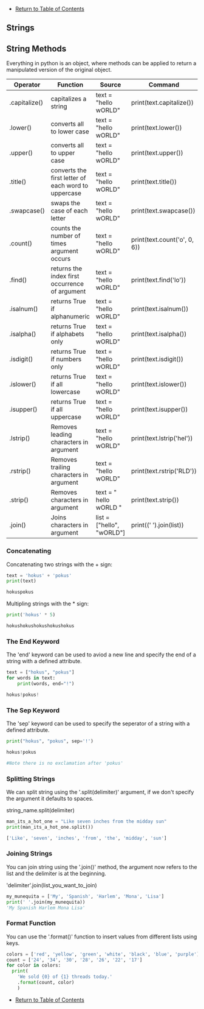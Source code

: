 - [Return to Table of Contents](/../../)

## Strings

## String Methods

Everything in python is an object, where methods can be applied to return a manipulated version of the original object.

| Operator | Function | Source | Command | Output |
| -------- | ---- | ------- | -------- | ------- |
| .capitalize() | capitalizes a string |  text = "hello wORLD" | print(text.capitalize()) | Hello world |
| .lower() | converts all to lower case | text = "hello wORLD" | print(text.lower()) | hello world |
| .upper() | converts all to upper case | text = "hello wORLD" | print(text.upper()) | HELLO WORLD |
| .title() | converts the first letter of each word to uppercase |  text = "hello wORLD" | print(text.title()) | Hello World |
| .swapcase() | swaps the case of each letter | text = "hello wORLD" | print(text.swapcase()) | HELLO WORLD |
| .count() | counts the number of times argument occurs | text = "hello wORLD" | print(text.count('o', 0, 6)) | 1 |
| .find() | returns the index first occurrence  of argument| text = "hello wORLD" | print(text.find('lo')) | 3 |
| .isalnum() | returns True if alphanumeric | text = "hello wORLD" | print(text.isalnum()) | False |
| .isalpha() | returns True if alphabets only | text = "hello wORLD" | print(text.isalpha()) | True |
| .isdigit() | returns True if numbers only | text = "hello wORLD" | print(text.isdigit()) | False |
| .islower() | returns True if all lowercase | text = "hello wORLD" | print(text.islower()) | False |
| .isupper() | returns True if all uppercase | text = "hello wORLD" | print(text.isupper()) | False |
| .lstrip() | Removes leading characters in argument | text = "hello wORLD" | print(text.lstrip('hel')) | lo wORLD |
| .rstrip() | Removes trailing characters in argument | text = "hello wORLD" | print(text.rstrip('RLD')) | hello wO |
| .strip() | Removes characters in argument | text = " hello wORLD " | print(text.strip()) | hello wORLD |
| .join() | Joins characters in  argument | list = ["hello", "wORLD"] | print((' ').join(list)) | hello wORLD |





### Concatenating

Concatenating two strings with the + sign:

```python
text = 'hokus' + 'pokus'
print(text)

hokuspokus
```

Multipling strings with the * sign:

```python
print('hokus' * 5)

hokushokushokushokushokus
```

### The End Keyword

The 'end' keyword can be used to aviod a new line and specify the end of a string with a defined attribute.

```python
text = ["hokus", "pokus"]
for words in text:
    print(words, end="!")

hokus!pokus!
```

### The Sep Keyword

The 'sep' keyword can be used to specify the seperator of a string with a defined attribute.

```python
print("hokus", "pokus", sep='!')

hokus!pokus

#Note there is no exclamation after 'pokus'
```

### Splitting Strings

We can split string using the '.split(delimiter)' argument, if we don't specify the argument it
defaults to spaces.

string_name.split(delimiter)

```python
man_its_a_hot_one = "Like seven inches from the midday sun"
print(man_its_a_hot_one.split())

['Like', 'seven', 'inches', 'from', 'the', 'midday', 'sun']
```

### Joining Strings

You can join string using the '.join()' method, the argument now refers to the list and the delimiter
is at the beginning.

'delimiter'.join(list_you_want_to_join)

```python
my_munequita = ['My', 'Spanish', 'Harlem', 'Mona', 'Lisa']
print(' '.join(my_munequita))
'My Spanish Harlem Mona Lisa'
```

### Format Function

You can use the '.format()' function to insert values from different lists using keys.

```python
colors = ['red', 'yellow', 'green', 'white', 'black', 'blue', 'purple']
count = ['24', '34', '30', '28', '26', '22', '17']
for color in colors:
  print(
    'We sold {0} of {1} threads today.'
    .format(count, color)
    )
```





- [Return to Table of Contents](/../../)

